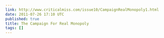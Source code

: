 ```yaml
---
link: http://www.criticalmiss.com/issue10/CampaignRealMonopoly1.html
date: 2011-07-26 17:10 UTC
published: true
title: The Campaign For Real Monopoly
tags: []
---
```



